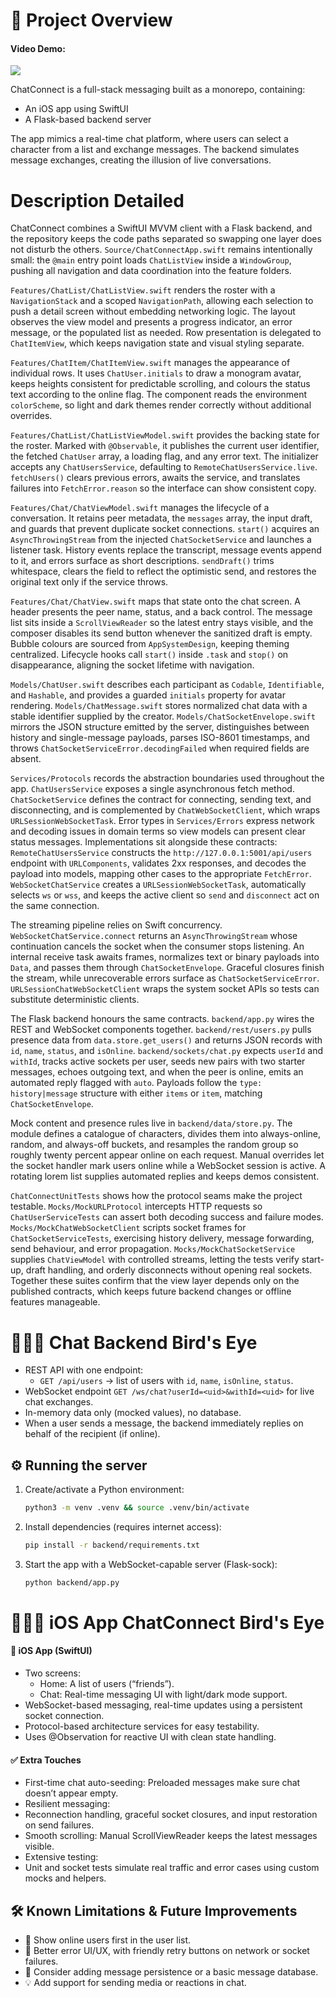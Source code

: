 🧩 Project Overview
====================
#### Video Demo:  
[![](https://markdown-videos-api.jorgenkh.no/youtube/LyEoXzJGtZI)](https://www.youtube.com/watch?v=LyEoXzJGtZI)

ChatConnect is a full-stack messaging built as a monorepo, containing:
- An iOS app using SwiftUI
- A Flask-based backend server

The app mimics a real-time chat platform, where users can select a character from a list and exchange messages. The backend simulates message exchanges, creating the illusion of live conversations.

Description Detailed
=====================

ChatConnect combines a SwiftUI MVVM client with a Flask backend, and the repository keeps the code paths separated so swapping one layer does not disturb the others. `Source/ChatConnectApp.swift` remains intentionally small: the `@main` entry point loads `ChatListView` inside a `WindowGroup`, pushing all navigation and data coordination into the feature folders.

`Features/ChatList/ChatListView.swift` renders the roster with a `NavigationStack` and a scoped `NavigationPath`, allowing each selection to push a detail screen without embedding networking logic. The layout observes the view model and presents a progress indicator, an error message, or the populated list as needed. Row presentation is delegated to `ChatItemView`, which keeps navigation state and visual styling separate.

`Features/ChatItem/ChatItemView.swift` manages the appearance of individual rows. It uses `ChatUser.initials` to draw a monogram avatar, keeps heights consistent for predictable scrolling, and colours the status text according to the online flag. The component reads the environment `colorScheme`, so light and dark themes render correctly without additional overrides.

`Features/ChatList/ChatListViewModel.swift` provides the backing state for the roster. Marked with `@Observable`, it publishes the current user identifier, the fetched `ChatUser` array, a loading flag, and any error text. The initializer accepts any `ChatUsersService`, defaulting to `RemoteChatUsersService.live`. `fetchUsers()` clears previous errors, awaits the service, and translates failures into `FetchError.reason` so the interface can show consistent copy.

`Features/Chat/ChatViewModel.swift` manages the lifecycle of a conversation. It retains peer metadata, the `messages` array, the input draft, and guards that prevent duplicate socket connections. `start()` acquires an `AsyncThrowingStream` from the injected `ChatSocketService` and launches a listener task. History events replace the transcript, message events append to it, and errors surface as short descriptions. `sendDraft()` trims whitespace, clears the field to reflect the optimistic send, and restores the original text only if the service throws.

`Features/Chat/ChatView.swift` maps that state onto the chat screen. A header presents the peer name, status, and a back control. The message list sits inside a `ScrollViewReader` so the latest entry stays visible, and the composer disables its send button whenever the sanitized draft is empty. Bubble colours are sourced from `AppSystemDesign`, keeping theming centralized. Lifecycle hooks call `start()` inside `.task` and `stop()` on disappearance, aligning the socket lifetime with navigation.

`Models/ChatUser.swift` describes each participant as `Codable`, `Identifiable`, and `Hashable`, and provides a guarded `initials` property for avatar rendering. `Models/ChatMessage.swift` stores normalized chat data with a stable identifier supplied by the creator. `Models/ChatSocketEnvelope.swift` mirrors the JSON structure emitted by the server, distinguishes between history and single-message payloads, parses ISO-8601 timestamps, and throws `ChatSocketServiceError.decodingFailed` when required fields are absent.

`Services/Protocols` records the abstraction boundaries used throughout the app. `ChatUsersService` exposes a single asynchronous fetch method. `ChatSocketService` defines the contract for connecting, sending text, and disconnecting, and is complemented by `ChatWebSocketClient`, which wraps `URLSessionWebSocketTask`. Error types in `Services/Errors` express network and decoding issues in domain terms so view models can present clear status messages. Implementations sit alongside these contracts: `RemoteChatUsersService` constructs the `http://127.0.0.1:5001/api/users` endpoint with `URLComponents`, validates 2xx responses, and decodes the payload into models, mapping other cases to the appropriate `FetchError`. `WebSocketChatService` creates a `URLSessionWebSocketTask`, automatically selects `ws` or `wss`, and keeps the active client so `send` and `disconnect` act on the same connection.

The streaming pipeline relies on Swift concurrency. `WebSocketChatService.connect` returns an `AsyncThrowingStream` whose continuation cancels the socket when the consumer stops listening. An internal receive task awaits frames, normalizes text or binary payloads into `Data`, and passes them through `ChatSocketEnvelope`. Graceful closures finish the stream, while unrecoverable errors surface as `ChatSocketServiceError`. `URLSessionChatWebSocketClient` wraps the system socket APIs so tests can substitute deterministic clients.

The Flask backend honours the same contracts. `backend/app.py` wires the REST and WebSocket components together. `backend/rest/users.py` pulls presence data from `data.store.get_users()` and returns JSON records with `id`, `name`, `status`, and `isOnline`. `backend/sockets/chat.py` expects `userId` and `withId`, tracks active sockets per user, seeds new pairs with two starter messages, echoes outgoing text, and when the peer is online, emits an automated reply flagged with `auto`. Payloads follow the `type: history|message` structure with either `items` or `item`, matching `ChatSocketEnvelope`.

Mock content and presence rules live in `backend/data/store.py`. The module defines a catalogue of characters, divides them into always-online, random, and always-off buckets, and resamples the random group so roughly twenty percent appear online on each request. Manual overrides let the socket handler mark users online while a WebSocket session is active. A rotating lorem list supplies automated replies and keeps demos consistent.

`ChatConnectUnitTests` shows how the protocol seams make the project testable. `Mocks/MockURLProtocol` intercepts HTTP requests so `ChatUserServiceTests` can assert both decoding success and failure modes. `Mocks/MockChatWebSocketClient` scripts socket frames for `ChatSocketServiceTests`, exercising history delivery, message forwarding, send behaviour, and error propagation. `Mocks/MockChatSocketService` supplies `ChatViewModel` with controlled streams, letting the tests verify start-up, draft handling, and orderly disconnects without opening real sockets. Together these suites confirm that the view layer depends only on the published contracts, which keeps future backend changes or offline features manageable.


🧑🏻‍💻 Chat Backend Bird's Eye
========================

- REST API with one endpoint:  
  - `GET /api/users` → list of users with `id`, `name`, `isOnline`, `status`.
- WebSocket endpoint `GET /ws/chat?userId=<uid>&withId=<uid>` for live chat exchanges.
- In-memory data only (mocked values), no database.
- When a user sends a message, the backend immediately replies on behalf of the recipient (if online).

⚙️ Running the server
---------------------

1. Create/activate a Python environment:
   ```bash
   python3 -m venv .venv && source .venv/bin/activate 
   ```
2. Install dependencies (requires internet access):
   ```bash
   pip install -r backend/requirements.txt
   ```
3. Start the app with a WebSocket-capable server (Flask-sock):
   ```bash
   python backend/app.py
   ```

🧑🏻‍💻 iOS App ChatConnect Bird's Eye
===============================

#### 📲 iOS App (SwiftUI)

- Two screens: 
   - Home: A list of users (“friends”).
   - Chat: Real-time messaging UI with light/dark mode support.
- WebSocket-based messaging, real-time updates using a persistent socket connection.
- Protocol-based architecture services for easy testability.
- Uses @Observation for reactive UI with clean state handling.

#### ✅ Extra Touches

- First-time chat auto-seeding: Preloaded messages make sure chat doesn’t appear empty.
- Resilient messaging:
- Reconnection handling, graceful socket closures, and input restoration on send failures.
- Smooth scrolling: Manual ScrollViewReader keeps the latest messages visible.
- Extensive testing:
- Unit and socket tests simulate real traffic and error cases using custom mocks and helpers.

🛠️ Known Limitations & Future Improvements
------------------------------------------

- 🔼 Show online users first in the user list.
- 🧠 Better error UI/UX, with friendly retry buttons on network or socket failures.
- 🧪 Consider adding message persistence or a basic message database.
- 💡 Add support for sending media or reactions in chat.